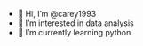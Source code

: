 - 👋 Hi, I’m @carey1993
- 👀 I’m interested in data analysis
- 🌱 I’m currently learning python


<!---
carey1993/carey1993 is a ✨ special ✨ repository because its `README.md` (this file) appears on your GitHub profile.
You can click the Preview link to take a look at your changes.
--->
